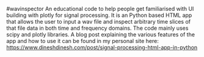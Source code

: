 #wavinspector
An educational code to help people get familiarised with UI building with plotly for signal processing. It is an Python based HTML app that allows the user to input a wav file and inspect arbitrary time slices of that file data in both time and frequency domains. The code mainly uses scipy and plotly libraries. A blog post explaining the various features of the app and how to use it can be found in my personal site here: https://www.dineshdinesh.com/post/signal-processing-html-app-in-python 
